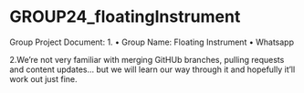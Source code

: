 # GROUP24_floatingInstrument


Group Project Document: 1. • Group Name: Floating Instrument • Whatsapp

2.We’re not very familiar with merging GitHUb branches, pulling requests and content updates... but we will learn our way through it and hopefully it’ll work out just fine.

